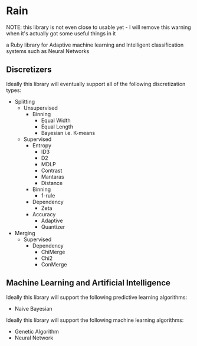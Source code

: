 # Rain

NOTE: this library is not even close to usable yet - I will remove this warning when it's actually got some useful things in it

a Ruby library for Adaptive machine learning and Intelligent classification systems such as Neural Networks

## Discretizers

Ideally this library will eventually support all of the following discretization types:

* Splitting
  - Unsupervised
    * Binning
      - Equal Width
      - Equal Length
      - Bayesian i.e. K-means
  - Supervised
    * Entropy
      - ID3
      - D2
      - MDLP
      - Contrast
      - Mantaras
      - Distance
    * Binning
      - 1-rule
    * Dependency
      - Zeta
    * Accuracy
      - Adaptive
      - Quantizer
* Merging
  - Supervised
    * Dependency
      - ChiMerge
      - Chi2
      - ConMerge

## Machine Learning and Artificial Intelligence

Ideally this library will support the following predictive learning algorithms:

* Naive Bayesian

Ideally this library will support the following machine learning algorithms:

* Genetic Algorithm
* Neural Network
